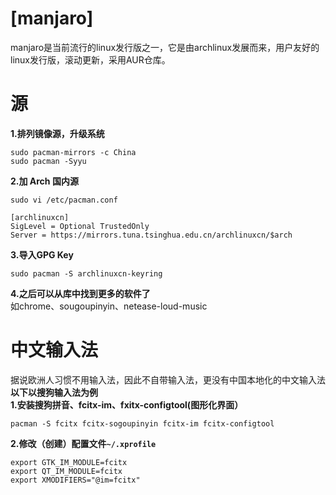**[manjaro]**
=====
manjaro是当前流行的linux发行版之一，它是由archlinux发展而来，用户友好的linux发行版，滚动更新，采用AUR仓库。    

**源**
=====
**1.排列镜像源，升级系统**      
```
sudo pacman-mirrors -c China
sudo pacman -Syyu
```
**2.加 Arch 国内源**    
```
sudo vi /etc/pacman.conf
```
```
[archlinuxcn]       
SigLevel = Optional TrustedOnly     
Server = https://mirrors.tuna.tsinghua.edu.cn/archlinuxcn/$arch       
```
**3.导入GPG Key**    
```
sudo pacman -S archlinuxcn-keyring
```
**4.之后可以从库中找到更多的软件了**   
如chrome、sougoupinyin、netease-loud-music     
            
**中文输入法**
=====
            
据说欧洲人习惯不用输入法，因此不自带输入法，更没有中国本地化的中文输入法  
**以下以搜狗输入法为例**      
**1.安装搜狗拼音、fcitx-im、fxitx-configtool(图形化界面）**   
```
pacman -S fcitx fcitx-sogoupinyin fcitx-im fcitx-configtool
```   
**2.修改（创建）配置文件`~/.xprofile`**     
```
export GTK_IM_MODULE=fcitx
export QT_IM_MODULE=fcitx
export XMODIFIERS="@im=fcitx"
```   
    
